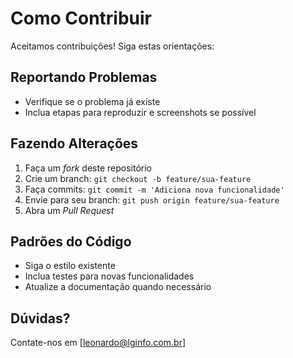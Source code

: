 # Como Contribuir

Aceitamos contribuições! Siga estas orientações:

## Reportando Problemas
- Verifique se o problema já existe
- Inclua etapas para reproduzir e screenshots se possível

## Fazendo Alterações
1. Faça um *fork* deste repositório
2. Crie um branch: `git checkout -b feature/sua-feature`
3. Faça commits: `git commit -m 'Adiciona nova funcionalidade'`
4. Envie para seu branch: `git push origin feature/sua-feature`
5. Abra um *Pull Request*

## Padrões do Código
- Siga o estilo existente
- Inclua testes para novas funcionalidades
- Atualize a documentação quando necessário

## Dúvidas?
Contate-nos em [leonardo@lginfo.com.br]
